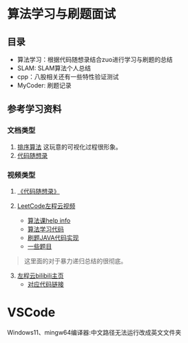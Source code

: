 # 算法学习与刷题面试
## 目录
- 算法学习：根据代码随想录结合zuo进行学习与刷题的总结
- SLAM: SLAM算法个人总结
- cpp：八股相关还有一些特性验证测试
- MyCoder: 刷题记录



## 参考学习资料
### 文档类型
1. [排序算法](https://www.runoob.com/w3cnote_genre/algorithm)
这玩意的可视化过程很形象。
2. [代码随想录](https://programmercarl.com/)
### 视频类型
1. [《代码随想录》](https://space.bilibili.com/525438321/channel/collectiondetail?sid=180037)

2. [LeetCode左程云视频](https://www.bilibili.com/video/BV1UB4y1S7dF/?p=1)
   - [算法课help info](https://shimo.im/docs/68cd6h3TwygPwx8W/read)
   - [算法学习代码](https://github.com/algorithmzuo/algorithmbasic2020/tree/master)
   - [刷题JAVA代码实现](https://github.com/algorithmzuo/coding-for-great-offer/tree/main/src)
   - [一些题目](https://mubu.com/doc/IodJW7cCNk?accessToken=eyJhbGciOiJIUzI1NiIsImtpZCI6ImRlZmF1bHQiLCJ0eXAiOiJKV1QifQ.eyJleHAiOjE2OTIwMDE0OTIsImZpbGVHVUlEIjoiNjhjZDZoM1R3eWdQd3g4VyIsImlhdCI6MTY5MjAwMTE5MiwiaXNzIjoidXBsb2FkZXJfYWNjZXNzX3Jlc291cmNlIiwidXNlcklkIjotODE4NzgxMTcxOX0.gq7mcmSo3nR20Ybr2WILm4e4MJMl-9Y-enV-pQP_aPk)
> 这里面的对于暴力递归总结的很彻底。

3. [左程云bilibili主页](https://space.bilibili.com/8888480/video)
   - [对应代码链接](https://github.com/algorithmzuo/algorithm-journey/tree/main)
# VSCode
Windows11、mingw64编译器:中文路径无法运行改成英文文件夹

